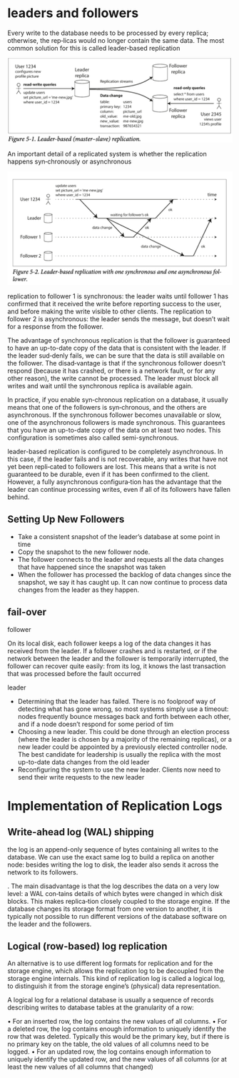 
# leaders and followers

Every write to the database needs to be processed by every replica; otherwise, the rep‐licas would no longer contain the same data. The most common solution for this is called leader-based replication

![](/assets/images/2021-05-11-21-10-46.png)

An important detail of a replicated system is whether the replication happens syn‐chronously or asynchronous

![](/assets/images/2021-05-11-21-12-13.png)

replication to follower 1 is synchronous: the leader waits until follower 1 has confirmed that it received the write before reporting success to the user, and before making the write visible to other clients. The replication to follower 2 is asynchronous: the leader sends the message, but doesn’t wait for a response from the follower.

The advantage of synchronous replication is that the follower is guaranteed to have an up-to-date copy of the data that is consistent with the leader. If the leader sud‐denly fails, we can be sure that the data is still available on the follower. The disad‐vantage is that if the synchronous follower doesn’t respond (because it has crashed, or there is a network fault, or for any other reason), the write cannot be processed.
The leader must block all writes and wait until the synchronous replica is available again.

In practice, if you enable syn‐chronous replication on a database, it usually means that one of the followers is syn‐chronous, and the others are asynchronous. If the synchronous follower becomes unavailable or slow, one of the asynchronous followers is made synchronous. This guarantees that you have an up-to-date copy of the data on at least two nodes. This configuration is sometimes also called semi-synchronous.

leader-based replication is configured to be completely asynchronous. In this case, if the leader fails and is not recoverable, any writes that have not yet been repli‐cated to followers are lost. This means that a write is not guaranteed to be durable, even if it has been confirmed to the client. However, a fully asynchronous configura‐tion has the advantage that the leader can continue processing writes, even if all of its followers have fallen behind.

## Setting Up New Followers

- Take a consistent snapshot of the leader’s database at some point in time
- Copy the snapshot to the new follower node.
-  The follower connects to the leader and requests all the data changes that have happened since the snapshot was taken
-  When the follower has processed the backlog of data changes since the snapshot, we say it has caught up. It can now continue to process data changes from the leader as they happen.

## fail-over 

follower

On its local disk, each follower keeps a log of the data changes it has received from the leader. If a follower crashes and is restarted, or if the network between the leader and the follower is temporarily interrupted, the follower can recover quite easily: from its log, it knows the last transaction that was processed before the fault occurred

leader

- Determining that the leader has failed. There is no foolproof way of detecting what has gone wrong, so most systems simply use a timeout: nodes frequently bounce messages back and forth between each other, and if a node doesn’t respond for some period of tim
- Choosing a new leader. This could be done through an election process (where the leader is chosen by a majority of the remaining replicas), or a new leader could be appointed by a previously elected controller node. The best candidate for leadership is usually the replica with the most up-to-date data changes from the old leader
- Reconfiguring the system to use the new leader. Clients now need to send their write requests to the new leader

# Implementation of Replication Logs

## Write-ahead log (WAL) shipping

the log is an append-only sequence of bytes containing all writes to the database. We can use the exact same log to build a replica on another node: besides writing the log to disk, the leader also sends it across the network to its followers.

. The main disadvantage is that the log describes the data on a very low level: a WAL con‐tains details of which bytes were changed in which disk blocks. This makes replica‐tion closely coupled to the storage engine. If the database changes its storage format from one version to another, it is typically not possible to run different versions of the database software on the leader and the followers.


## Logical (row-based) log replication

An alternative is to use different log formats for replication and for the storage engine, which allows the replication log to be decoupled from the storage engine internals. This kind of replication log is called a logical log, to distinguish it from the storage engine’s (physical) data representation.

A logical log for a relational database is usually a sequence of records describing writes to database tables at the granularity of a row: 

• For an inserted row, the log contains the new values of all columns.
• For a deleted row, the log contains enough information to uniquely identify the row that was deleted. Typically this would be the primary key, but if there is no primary key on the table, the old values of all columns need to be logged.
• For an updated row, the log contains enough information to uniquely identify the updated row, and the new values of all columns (or at least the new values of all columns that changed)